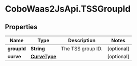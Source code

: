 # CoboWaas2JsApi.TSSGroupId

## Properties

Name | Type | Description | Notes
------------ | ------------- | ------------- | -------------
**groupId** | **String** | The TSS group ID. | [optional] 
**curve** | [**CurveType**](CurveType.md) |  | [optional] 



